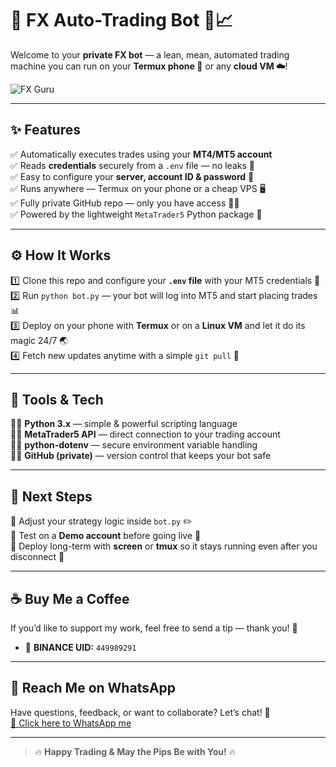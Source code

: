 # 🎯 FX Auto-Trading Bot 🤖📈

Welcome to your **private FX bot** — a lean, mean, automated trading machine you can run on your **Termux phone 📱** or any **cloud VM ☁️**! 


![FX Guru ](https://media.giphy.com/media/QEN6Cksu8d2F8RRVrg/giphy.gif)

---
## ✨ Features
✅ Automatically executes trades using your **MT4/MT5 account**  
✅ Reads **credentials** securely from a `.env` file — no leaks 🔐  
✅ Easy to configure your **server, account ID & password** 🔧  
✅ Runs anywhere — Termux on your phone or a cheap VPS 🖥️  
✅ Fully private GitHub repo — only you have access 🕵️‍♂️  
✅ Powered by the lightweight `MetaTrader5` Python package 🐍

---

## ⚙️ How It Works
1️⃣ Clone this repo and configure your **`.env` file** with your MT5 credentials 🧠  
2️⃣ Run `python bot.py` — your bot will log into MT5 and start placing trades 📊  
3️⃣ Deploy on your phone with **Termux** or on a **Linux VM** and let it do its magic 24/7 🌏  
4️⃣ Fetch new updates anytime with a simple `git pull` 🔄

---

## 🧰 Tools & Tech
🧑‍💻 **Python 3.x** — simple & powerful scripting language  
🧑‍💻 **MetaTrader5 API** — direct connection to your trading account  
🧑‍💻 **python-dotenv** — secure environment variable handling  
🧑‍💻 **GitHub (private)** — version control that keeps your bot safe

---

## 🧠 Next Steps
💭 Adjust your strategy logic inside `bot.py` ✏️  
💭 Test on a **Demo account** before going live 🧪  
💭 Deploy long-term with **screen** or **tmux** so it stays running even after you disconnect 🔁

---

## ☕ Buy Me a Coffee
If you’d like to support my work, feel free to send a tip — thank you! 🧡

- 💸 **BINANCE UID:** `449989291`

---

## 📲 Reach Me on WhatsApp
Have questions, feedback, or want to collaborate? Let’s chat! 🤝  
[💬 Click here to WhatsApp me](https://wa.me/254746812431)

---

> 🔥 **Happy Trading & May the Pips Be with You!** 🔥
